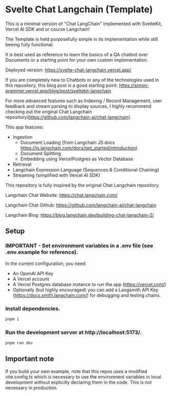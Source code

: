 # Svelte Chat Langchain (Template)

This is a minimal version of "Chat LangChain" implemented with SvelteKit, Vercel AI SDK and or course Langchain!

The Template is held purposefully simple in its implementation while still beeing fully functional.

It is best used as reference to learn the basics of a QA chatbot over Documents or a starting point for your own custom implementation.

Deployed version: https://svelte-chat-langchain.vercel.app/

If you are completely new to Chatbots or any of the technologies used in this repository, this blog post is a good starting point: https://simon-prammer.vercel.app/blog/post/sveltekit-langchain

For more advanced features such as Indexing / Record Management, user feedback and stream parsing to display sources, I highly recommend checking out the original Chat Langchain repository(https://github.com/langchain-ai/chat-langchain).

This app features:

- Ingestion
  - Document Loading (from Langchain JS docs https://js.langchain.com/docs/get_started/introduction)
  - Document Splitting
  - Embedding using VercelPostgres as Vector Database
- Retrieval
- Langchain Expression Language (Sequences & Conditional Chaining)
- Streaming (simplified with Vercel AI SDK)

This repository is fully inspired by the original Chat Langchain repository.

Langchain Chat Website:
https://chat.langchain.com/

Langchain Chat Github:
https://github.com/langchain-ai/chat-langchain

Langchain Blog:
https://blog.langchain.dev/building-chat-langchain-2/

## Setup

### IMPORTANT - Set environment variables in a .env file (see .env.example for reference).

In the current configuration, you need:

- An OpenAI API Key
- A Vercel account
- A Vercel Postgres database instance to run the app (https://vercel.com/)
- Optionally (but highly encouraged) you can add a Langsmith API Key (https://docs.smith.langchain.com/) for debugging and testing chains.

### Install dependencies.

```sh
pnpm i
```

### Run the development server at http://localhost:5173/.

```sh
pnpm run dev
```

## Important note

If you build your own example, note that this repos uses a modified vite.config.ts which is necessary to use the environment variables in local development without explicitly declaring them in the code. This is not necessary in production.
